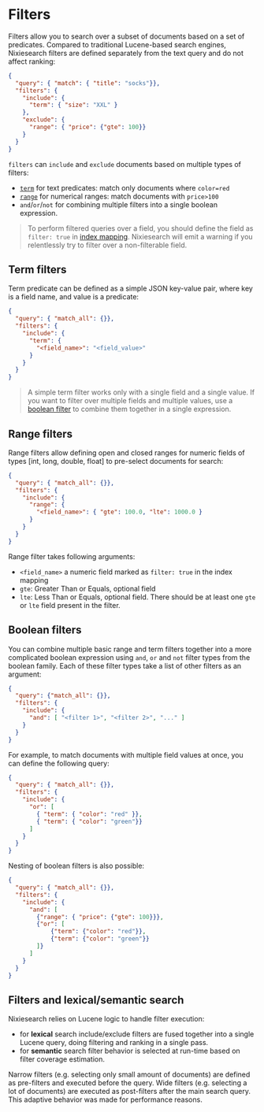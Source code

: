 # Filters

Filters allow you to search over a subset of documents based on a set of predicates. Compared to traditional Lucene-based search engines, Nixiesearch filters are defined separately from the text query and do not affect ranking:

```json
{
  "query": { "match": { "title": "socks"}},
  "filters": {
    "include": {
      "term": { "size": "XXL" }
    },
    "exclude": {
      "range": { "price": {"gte": 100}}
    }
  }
}
```

`filters` can `include` and `exclude` documents based on multiple types of filters:

* [`term`](#term-filters) for text predicates: match only documents where `color=red`
* [`range`](#range-filters) for numerical ranges: match documents with `price>100`
* `and`/`or`/`not` for combining multiple filters into a single boolean expression.

> To perform filtered queries over a field, you should define the field as `filter: true` in [index mapping](../../config/mapping.md).
> Nixiesearch will emit a warning if you relentlessly try to filter over a non-filterable field.

## Term filters

Term predicate can be defined as a simple JSON key-value pair, where key is a field name, and value is a predicate:

```json
{
  "query": { "match_all": {}},
  "filters": {
    "include": {
      "term": {
        "<field_name>": "<field_value>"
      }
    }
  }
}
```

> A simple term filter works only with a single field and a single value. If you want to filter over multiple fields and multiple values, use a [boolean filter](#boolean-filters) to combine them together in a single expression.

## Range filters

Range filters allow defining open and closed ranges for numeric fields of types [int, long, double, float] to pre-select documents for search:

```json
{
  "query": { "match_all": {}},
  "filters": {
    "include": {
      "range": {
        "<field_name>": { "gte": 100.0, "lte": 1000.0 }
      }
    }
  }
}
```

Range filter takes following arguments:

* `<field_name>` a numeric field marked as `filter: true` in the index mapping
* `gte`: Greater Than or Equals, optional field
* `lte`: Less Than or Equals, optional field. There should be at least one `gte` or `lte` field present in the filter.

## Boolean filters

You can combine multiple basic range and term filters together into a more complicated boolean expression using `and`, `or` and `not` filter types from the boolean family. Each of these filter types take a list of other filters as an argument:

```json
{
  "query": {"match_all": {}},
  "filters": {
    "include": {
      "and": [ "<filter 1>", "<filter 2>", "..." ]
    }
  }
}
```

For example, to match documents with multiple field values at once, you can define the following query:

```json
{
  "query": { "match_all": {}},
  "filters": {
    "include": {
      "or": [
        { "term": { "color": "red" }},
        { "term": { "color": "green"}}
      ]
    }
  }
}
```

Nesting of boolean filters is also possible:

```json
{
  "query": { "match_all": {}},
  "filters": {
    "include": {
      "and": [
        {"range": { "price": {"gte": 100}}},
        {"or": [
            {"term": {"color": "red"}},
            {"term": {"color": "green"}}
        ]}
      ]
    }
  }
}
```


## Filters and lexical/semantic search

Nixiesearch relies on Lucene logic to handle filter execution:

* for **lexical** search include/exclude filters are fused together into a single Lucene query, doing filtering and ranking in a single pass.
* for **semantic** search filter behavior is selected at run-time based on filter coverage estimation. 

Narrow filters (e.g. selecting only small amount of documents) are defined as pre-filters and executed before the query. Wide filters (e.g. selecting a lot of documents) are executed as post-filters after the main search query. This adaptive behavior was made for performance reasons.